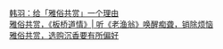   
[韩羽：给「雅俗共赏」一个理由](http://www.dianyue.me/archives/174/3yoevvoyfbqa5ca2/)  
[雅俗共赏，《板桥道情》| 听《老渔翁》唤醒痴聋，销除烦恼](http://www.dianyue.me/archives/773/c9mntse6dy5w56hg/)  
[雅俗共赏，选购沉香要有所偏好](http://www.dianyue.me/archives/988/a1kyrehzrmhz4a0k/)